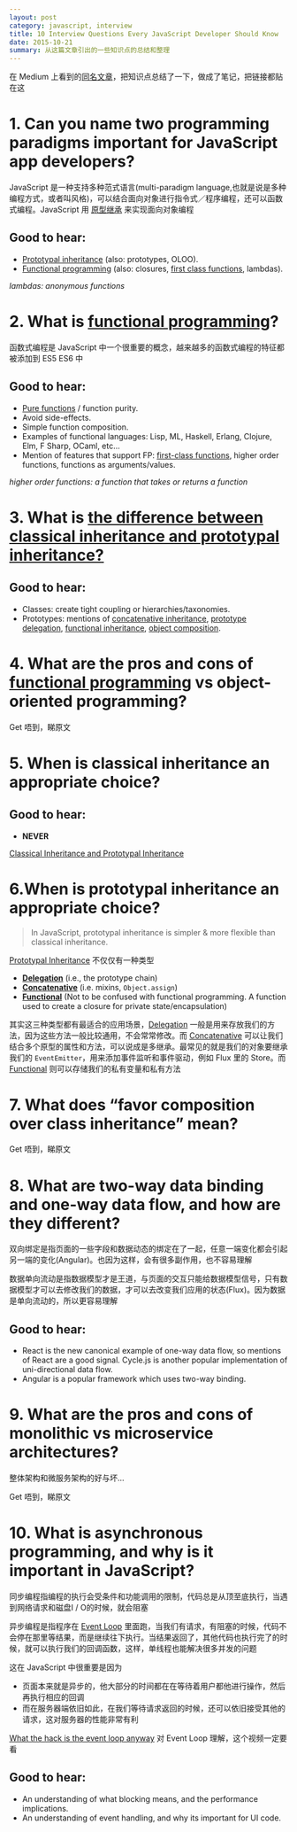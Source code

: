 ```yaml
---
layout: post
category: javascript, interview
title: 10 Interview Questions Every JavaScript Developer Should Know
date: 2015-10-21
summary: 从这篇文章引出的一些知识点的总结和整理
---
```


在 Medium 上看到的[同名文章](https://medium.com/javascript-scene/10-interview-questions-every-javascript-developer-should-know-6fa6bdf5ad95#.xlsu9ejd7)，把知识点总结了一下，做成了笔记，把链接都贴在这

# 1. Can you name two programming paradigms important for JavaScript app developers?

JavaScript 是一种支持多种范式语言(multi-paradigm language,也就是说是多种编程方式，或者叫风格)，可以结合面向对象进行指令式／程序编程，还可以函数式编程。JavaScript 用 [原型继承](https://github.com/L-movingon/prepare-for-interview/blob/master/JavaScript/prototypal-inheritance.md) 来实现面向对象编程

## Good to hear:

- [Prototypal inheritance](https://github.com/L-movingon/prepare-for-interview/blob/master/JavaScript/prototypal-inheritance.md) (also: prototypes, OLOO).
- [Functional programming](https://github.com/L-movingon/prepare-for-interview/blob/master/JavaScript/functional-programming.md) (also: closures, [first class functions](https://github.com/L-movingon/prepare-for-interview/blob/master/JavaScript/functional-programming.md#first-class-functions), lambdas).

*lambdas: anonymous functions*

# 2. What is [functional programming](https://github.com/L-movingon/prepare-for-interview/blob/master/JavaScript/functional-programming.md)?

函数式编程是 JavaScript 中一个很重要的概念，越来越多的函数式编程的特征都被添加到 ES5 ES6 中

## Good to hear:

- [Pure functions](https://github.com/L-movingon/prepare-for-interview/blob/master/JavaScript/functional-programming.md#pure-functions) / function purity.
- Avoid side-effects.
- Simple function composition.
- Examples of functional languages: Lisp, ML, Haskell, Erlang, Clojure, Elm, F Sharp, OCaml, etc…
- Mention of features that support FP: [first-class functions](https://github.com/L-movingon/prepare-for-interview/blob/master/JavaScript/functional-programming.md#first-class-functions), higher order functions, functions as arguments/values.

*higher order functions: a function that takes or returns a function*

# 3. What is [the difference between classical inheritance and prototypal inheritance?](https://github.com/L-movingon/prepare-for-interview/blob/master/JavaScript/prototypal-inheritance.md#classical-inheritance-and-prototypal-inheritance)

## Good to hear:

- Classes: create tight coupling or hierarchies/taxonomies.
- Prototypes: mentions of [concatenative inheritance](https://github.com/L-movingon/prepare-for-interview/blob/master/JavaScript/prototypal-inheritance.md#concatenative-inheritance), [prototype delegation](https://github.com/L-movingon/prepare-for-interview/blob/master/JavaScript/prototypal-inheritance.md#prototype-delegation), [functional inheritance](https://github.com/L-movingon/prepare-for-interview/blob/master/Books/JavaScript-The-Good-Parts/javascript-the-good-parts-part-2.md#how-functional-works), [object composition](https://github.com/L-movingon/prepare-for-interview/blob/master/JavaScript/prototypal-inheritance.md#inheriting-from-multiple-prototypes).

# 4. What are the pros and cons of [functional programming](https://github.com/L-movingon/prepare-for-interview/blob/master/JavaScript/functional-programming.md) vs object-oriented programming?

Get 唔到，睇原文

# 5. When is classical inheritance an appropriate choice?

## Good to hear:
- **NEVER**

[Classical Inheritance and Prototypal Inheritance](https://github.com/L-movingon/prepare-for-interview/blob/master/JavaScript/prototypal-inheritance.md#classical-inheritance-and-prototypal-inheritance)

# 6.When is prototypal inheritance an appropriate choice?

> In JavaScript, prototypal inheritance is simpler & more flexible than classical inheritance.

[Prototypal Inheritance](https://github.com/L-movingon/prepare-for-interview/blob/master/JavaScript/prototypal-inheritance.md) 不仅仅有一种类型

- [**Delegation**](https://github.com/L-movingon/prepare-for-interview/blob/master/JavaScript/prototypal-inheritance.md#prototype-delegation) (i.e., the prototype chain)
- [**Concatenative**](https://github.com/L-movingon/prepare-for-interview/blob/master/JavaScript/prototypal-inheritance.md#concatenative-inheritance) (i.e. mixins, `Object.assign`)
- [**Functional**](https://github.com/L-movingon/prepare-for-interview/blob/master/Books/JavaScript-The-Good-Parts/javascript-the-good-parts-part-2.md#how-functional-works) (Not to be confused with functional programming. A function used to create a closure for private state/encapsulation)

其实这三种类型都有最适合的应用场景，[Delegation](https://github.com/L-movingon/prepare-for-interview/blob/master/JavaScript/prototypal-inheritance.md#prototype-delegation) 一般是用来存放我们的方法，因为这些方法一般比较通用，不会常常修改。而 [Concatenative](https://github.com/L-movingon/prepare-for-interview/blob/master/JavaScript/prototypal-inheritance.md#concatenative-inheritance)  可以让我们结合多个原型的属性和方法，可以说成是多继承。最常见的就是我们的对象要继承我们的 `EventEmitter`，用来添加事件监听和事件驱动，例如 Flux 里的 Store。而 [Functional](https://github.com/L-movingon/prepare-for-interview/blob/master/Books/JavaScript-The-Good-Parts/javascript-the-good-parts-part-2.md#how-functional-works) 则可以存储我们的私有变量和私有方法

# 7. What does “favor composition over class inheritance” mean?

Get 唔到，睇原文

# 8. What are two-way data binding and one-way data flow, and how are they different?

双向绑定是指页面的一些字段和数据动态的绑定在了一起，任意一端变化都会引起另一端的变化(Angular)。也因为这样，会有很多副作用，也不容易理解

数据单向流动是指数据模型才是王道，与页面的交互只能给数据模型信号，只有数据模型才可以去修改我们的数据，才可以去改变我们应用的状态(Flux)。因为数据是单向流动的，所以更容易理解

## Good to hear:

- React is the new canonical example of one-way data flow, so mentions of React are a good signal. Cycle.js is another popular implementation of uni-directional data flow.
- Angular is a popular framework which uses two-way binding.

# 9. What are the pros and cons of monolithic vs microservice architectures?

整体架构和微服务架构的好与坏...

Get 唔到，睇原文

# 10. What is asynchronous programming, and why is it important in JavaScript?

同步编程指编程的执行会受条件和功能调用的限制，代码总是从顶至底执行，当遇到网络请求和磁盘I / O的时候，就会阻塞

异步编程是指程序在 [Event Loop](https://github.com/L-movingon/prepare-for-interview/blob/master/JavaScript/event-loop.md) 里面跑，当我们有请求，有阻塞的时候，代码不会停在那里等结果，而是继续往下执行。当结果返回了，其他代码也执行完了的时候，就可以执行我们的回调函数，这样，单线程也能解决很多并发的问题

这在 JavaScript 中很重要是因为

- 页面本来就是异步的，他大部分的时间都在在等待着用户都他进行操作，然后再执行相应的回调
- 而在服务器端依旧如此，在我们等待请求返回的时候，还可以依旧接受其他的请求，这对服务器的性能非常有利

[What the hack is the event loop anyway](https://www.youtube.com/watch?v=8aGhZQkoFbQ) 对 Event Loop 理解，这个视频一定要看

## Good to hear:

- An understanding of what blocking means, and the performance implications.
- An understanding of event handling, and why its important for UI code.
